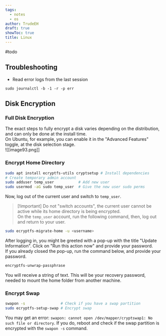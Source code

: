 ```yaml
---
tags:
  - notes
  - os
author: TrudeEH
draft: true
showToc: true
title: Linux
---
```

#todo
## Troubleshooting

- Read error logs from the last session

```Shell
sudo journalctl -b -1 -r -p err
```

## Disk Encryption

### Full Disk Encryption

The exact steps to fully encrypt a disk varies depending on the distribution, and can only be done at the install time.  
On Ubuntu, for example, you can enable it in the "Advanced Features" toggle, at the disk selection stage.  
![[image93.png]]

### Encrypt Home Directory

```Bash
sudo apt install ecryptfs-utils cryptsetup # Install dependencies
# Create temporary admin account
sudo adduser temp_user           # Add new user
sudo usermod -aG sudo temp_user  # Give the new user sudo perms
```

Now, log out of the current user and switch to `temp_user`.

> [!important] Do not "switch accounts", the current user cannot be active while its home directory is being encrypted.  
On the `temp_user` account, run the following command, then, log out and return to your user.

```Bash
sudo ecryptfs-migrate-home -u <username>
```

After logging in, you might be greeted with a pop-up with the title "Update Information". Click on "Run this action now" and provide your password.  
If you already closed the pop-up, run the command below, and provide your password.

```Bash
encryptfs-unwrap-passphrase
```

You will receive a string of text. This will be your recovery password, needed to mount the home folder from another machine.

### Encrypt Swap

```Bash
swapon -s                # Check if you have a swap partition
sudo ecryptfs-setup-swap # Encrypt swap
```

You may get an error: `swapon: cannot open /dev/mapper/cryptswap1: No such file or directory`. If you do, reboot and check if the swap partition is encrypted with the `swapon -s` command.
